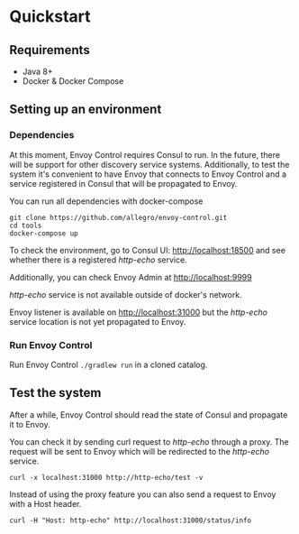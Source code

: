 # Quickstart

## Requirements
* Java 8+
* Docker & Docker Compose

## Setting up an environment

### Dependencies
At this moment, Envoy Control requires Consul to run.
In the future, there will be support for other discovery service systems.
Additionally, to test the system it's convenient to have Envoy that connects to
Envoy Control and a service registered in Consul that will be propagated to Envoy.

You can run all dependencies with docker-compose
```
git clone https://github.com/allegro/envoy-control.git
cd tools
docker-compose up
```

To check the environment, go to Consul UI: [http://localhost:18500](http://localhost:18500) and see whether there is
a registered _http-echo_ service.

Additionally, you can check Envoy Admin at [http://localhost:9999](http://localhost:9999)

_http-echo_ service is not available outside of docker's network.

Envoy listener is available on [http://localhost:31000](http://localhost:31000) but the _http-echo_ service location
is not yet propagated to Envoy.

### Run Envoy Control
Run Envoy Control `./gradlew run` in a cloned catalog.

## Test the system
After a while, Envoy Control should read the state of Consul and propagate it to Envoy.

You can check it by sending curl request to _http-echo_ through a proxy.
The request will be sent to Envoy which will be redirected to the _http-echo_ service.
```
curl -x localhost:31000 http://http-echo/test -v
```

Instead of using the proxy feature you can also send a request to Envoy with a Host header. 
```
curl -H "Host: http-echo" http://localhost:31000/status/info
```